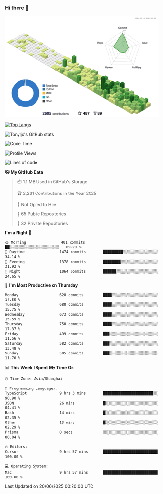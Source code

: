 ### Hi there 👋

![](./profile-3d-contrib/profile-green-animate.svg)

 

[![Top Langs](https://github-readme-stats.vercel.app/api/top-langs/?username=tonyljx)](https://github.com/anuraghazra/github-readme-stats)

![Tonyljx's GitHub stats](https://github-readme-stats.vercel.app/api?username=tonyljx&theme=default&show_icons=true)

 

<!--START_SECTION:waka-->
![Code Time](http://img.shields.io/badge/Code%20Time-1%2C359%20hrs%207%20mins-blue)

![Profile Views](http://img.shields.io/badge/Profile%20Views-0-blue)

![Lines of code](https://img.shields.io/badge/From%20Hello%20World%20I%27ve%20Written-1.8%20million%20lines%20of%20code-blue)

**🐱 My GitHub Data** 

> 📦 1.1 MB Used in GitHub's Storage 
 > 
> 🏆 2,231 Contributions in the Year 2025
 > 
> 🚫 Not Opted to Hire
 > 
> 📜 65 Public Repositories 
 > 
> 🔑 32 Private Repositories 
 > 
**I'm a Night 🦉** 

```text
🌞 Morning                401 commits         ██░░░░░░░░░░░░░░░░░░░░░░░   09.29 % 
🌆 Daytime                1474 commits        █████████░░░░░░░░░░░░░░░░   34.14 % 
🌃 Evening                1378 commits        ████████░░░░░░░░░░░░░░░░░   31.92 % 
🌙 Night                  1064 commits        ██████░░░░░░░░░░░░░░░░░░░   24.65 % 
```
📅 **I'm Most Productive on Thursday** 

```text
Monday                   628 commits         ████░░░░░░░░░░░░░░░░░░░░░   14.55 % 
Tuesday                  680 commits         ████░░░░░░░░░░░░░░░░░░░░░   15.75 % 
Wednesday                673 commits         ████░░░░░░░░░░░░░░░░░░░░░   15.59 % 
Thursday                 750 commits         ████░░░░░░░░░░░░░░░░░░░░░   17.37 % 
Friday                   499 commits         ███░░░░░░░░░░░░░░░░░░░░░░   11.56 % 
Saturday                 582 commits         ███░░░░░░░░░░░░░░░░░░░░░░   13.48 % 
Sunday                   505 commits         ███░░░░░░░░░░░░░░░░░░░░░░   11.70 % 
```


📊 **This Week I Spent My Time On** 

```text
🕑︎ Time Zone: Asia/Shanghai

💬 Programming Languages: 
TypeScript               9 hrs 3 mins        ███████████████████████░░   90.90 % 
JSON                     26 mins             █░░░░░░░░░░░░░░░░░░░░░░░░   04.41 % 
Bash                     14 mins             █░░░░░░░░░░░░░░░░░░░░░░░░   02.35 % 
Other                    13 mins             █░░░░░░░░░░░░░░░░░░░░░░░░   02.29 % 
Prisma                   0 secs              ░░░░░░░░░░░░░░░░░░░░░░░░░   00.04 % 

🔥 Editors: 
Cursor                   9 hrs 57 mins       █████████████████████████   100.00 % 

💻 Operating System: 
Mac                      9 hrs 57 mins       █████████████████████████   100.00 % 
```


 Last Updated on 20/06/2025 00:20:00 UTC
<!--END_SECTION:waka-->
